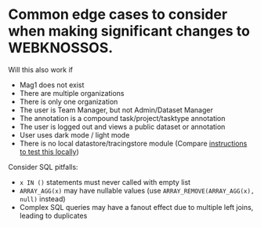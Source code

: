 # Common edge cases to consider when making significant changes to WEBKNOSSOS.

Will this also work if
 - Mag1 does not exist
 - There are multiple organizations
 - There is only one organization
 - The user is Team Manager, but not Admin/Dataset Manager
 - The annotation is a compound task/project/tasktype annotation
 - The user is logged out and views a public dataset or annotation
 - User uses dark mode / light mode
 - There is no local datastore/tracingstore module (Compare [instructions to test this locally](https://github.com/scalableminds/webknossos/wiki/Set-up-a-standalone-datastore-locally))

Consider SQL pitfalls:
 - `x IN ()` statements must never called with empty list
 - `ARRAY_AGG(x)` may have nullable values (use `ARRAY_REMOVE(ARRAY_AGG(x), null)` instead)
 - Complex SQL queries may have a fanout effect due to multiple left joins, leading to duplicates
